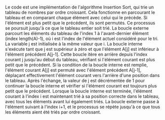 Le code est une implémentation de l'algorithme Insertion Sort, qui trie un tableau de nombres par ordre croissant.
Cela fonctionne en parcourant le tableau et en comparant chaque élément avec celui qui le précède.
Si l'élément est plus petit que le précédent, ils sont permutés.
Ce processus se poursuit jusqu'à ce que le tableau entier soit trié. La boucle externe parcourt les éléments du tableau de l'index 1 à l'avant-dernier élément (index length(A)-1), où i est l'index de l'élément actuel considéré pour le tri. La variable j est initialisée à la même valeur que i. La boucle interne s'exécute tant que j est supérieur à zéro et que l'élément A[j] est inférieur à l'élément précédent A[j-1]. Cette boucle itère en arrière depuis l'index courant j jusqu'au début du tableau, vérifiant si l'élément courant est plus petit que le précédent. Si la condition de la boucle interne est remplie, l'élément courant A[j] est permuté avec l'élément précédent A[j-1], déplaçant effectivement l'élément courant vers l'arrière d'une position dans le tableau. Après l'échange, la valeur de j est décrémentée de 1 pour continuer la boucle interne et vérifier si l'élément courant est toujours plus petit que le précédent. Lorsque la boucle interne est terminée, l'élément courant à l'index i est maintenant trié à sa position correcte dans le tableau, avec tous les éléments avant lui également triés. La boucle externe passe à l'élément suivant à l'index i+1, et le processus se répète jusqu'à ce que tous les éléments aient été triés par ordre croissant.
